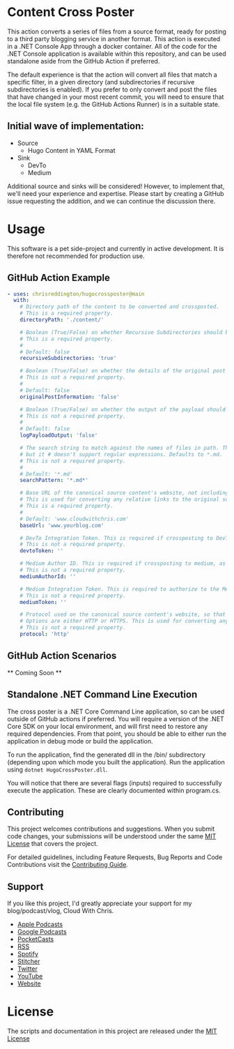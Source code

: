 # Content Cross Poster

This action converts a series of files from a source format, ready for posting to a third party blogging service in another format. This action is executed in a .NET Console App through a docker container. All of the code for the .NET Console application is available within this repository, and can be used standalone aside from the GitHub Action if preferred.

The default experience is that the action will convert all files that match a specific filter, in a given directory (and subdirectories if recursive subdirectories is enabled). If you prefer to only convert and post the files that have changed in your most recent commit, you will need to ensure that the local file system (e.g. the GitHub Actions Runner) is in a suitable state.

## Initial wave of implementation:
* Source
  * Hugo Content in YAML Format
* Sink
  * DevTo
  * Medium

Additional source and sinks will be considered! However, to implement that, we'll need your experience and expertise. Please start by creating a GitHub issue requesting the addition, and we can continue the discussion there.

# Usage

This software is a pet side-project and currently in active development. It is therefore not recommended for production use.

## GitHub Action Example

```yaml
- uses: chrisreddington/hugocrossposter@main
  with:
    # Directory path of the content to be converted and crossposted.
    # This is a required property.
    directoryPath: './content/'

    # Boolean (True/False) on whether Recursive Subdirectories should be used for file access
    # This is a required property.
    #
    # Default: false
    recursiveSubdirectories: 'true'

    # Boolean (True/False) on whether the details of the original post (date/time, and canonical URL) should be included in the rendered markdown.
    # This is not a required property.
    #
    # Default: false
    originalPostInformation: 'false'

    # Boolean (True/False) on whether the output of the payload should also be outputted in the logs.
    # This is not a required property.
    #
    # Default: false
    logPayloadOutput: 'false'

    # The search string to match against the names of files in path. This parameter can contain a combination of valid literal path and wildcard (* and ?) characters
    # but it # doesn't support regular expressions. Defaults to *.md.
    # This is not a required property.
    #
    # Default: '*.md'
    searchPattern: '*.md*'

    # Base URL of the canonical source content's website, not including protocol. e.g. www.cloudwithchris.com. 
    # This is used for converting any relative links to the original source # including the canonical URL.
    # This is a required property.
    #
    # Default: 'www.cloudwithchris.com'
    baseUrl: 'www.yourblog.com'

    # DevTo Integration Token. This is required if crossposting to DevTo, as it forms part of the URL for the API Call.
    # This is not a required property.
    devtoToken: ''

    # Medium Author ID. This is required if crossposting to medium, as it forms part of the URL for the API Call.
    # This is not a required property.
    mediumAuthorId: ''

    # Medium Integration Token. This is required to authorize to the Medium API.
    # This is not a required property.
    mediumToken: ''

    # Protocol used on the canonical source content's website, so that external links use the appropriate protocol.
    # Options are either HTTP or HTTPS. This is used for converting any relative links to the original source, including the canonical URL.
    # This is not a required property.
    protocol: 'http'
```

## GitHub Action Scenarios

** Coming Soon **

## Standalone .NET Command Line Execution

The cross poster is a .NET Core Command Line application, so can be used outside of GitHub actions if preferred. You will require a version of the .NET Core SDK on your local environment, and will first need to restore any required dependencies. From that point, you should be able to either run the application in debug mode or build the application.

To run the application, find the generated dll in the /bin/ subdirectory (depending upon which mode you built the application). Run the application using ``dotnet HugoCrossPoster.dll``. 

You will notice that there are several flags (inputs) required to successfully execute the application. These are clearly documented within program.cs.

## Contributing
This project welcomes contributions and suggestions. When you submit code changes, your submissions will be understood under the same [MIT License](https://github.com/chrisreddington/HugoCrossPoster/blob/main/LICENSE) that covers the project.

For detailed guidelines, including Feature Requests, Bug Reports and Code Contributions visit the [Contributing Guide](https://github.com/chrisreddington/HugoCrossPoster/blob/main/CONTRIBUTING.md).

## Support
If you like this project, I'd greatly appreciate your support for my blog/podcast/vlog, Cloud With Chris.

* [Apple Podcasts]( https://podcasts.apple.com/gb/podcast/cloud-with-chris/id1499633784)
* [Google Podcasts](https://podcasts.google.com/feed/aHR0cHM6Ly93d3cuY2xvdWR3aXRoY2hyaXMuY29tL2VwaXNvZGUvaW5kZXgueG1s?sa=X&ved=0CAMQ4aUDahcKEwiwsr2N1ePtAhUAAAAAHQAAAAAQBA)
* [PocketCasts](https://pca.st/u5t985sn)
* [RSS](https://www.cloudwithchris.com/episode/index.xml)
* [Spotify](https://open.spotify.com/show/3oBrdKm5grzl58GBiV0j2y)
* [Stitcher](https://www.stitcher.com/s?fid=507667&refid=stpr)
* [Twitter](https://www.twitter.com/reddobowen)
* [YouTube](https://www.youtube.com/c/CloudWithChris)
* [Website](https://www.cloudwithchris.com)

# License
The scripts and documentation in this project are released under the [MIT License](LICENSE)